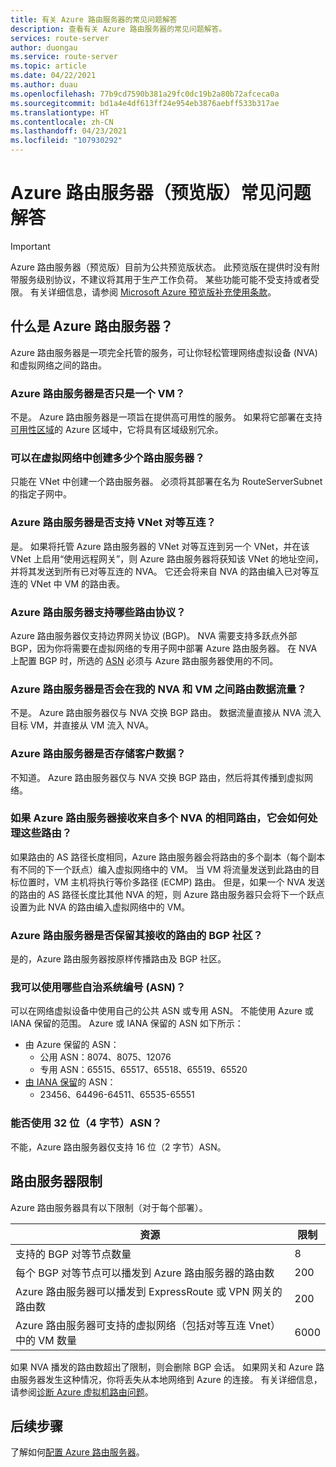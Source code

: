 ```yaml
---
title: 有关 Azure 路由服务器的常见问题解答
description: 查看有关 Azure 路由服务器的常见问题解答。
services: route-server
author: duongau
ms.service: route-server
ms.topic: article
ms.date: 04/22/2021
ms.author: duau
ms.openlocfilehash: 77b9cd7590b381a29fc0dc19b2a80b72afceca0a
ms.sourcegitcommit: bd1a4e4df613ff24e954eb3876aebff533b317ae
ms.translationtype: HT
ms.contentlocale: zh-CN
ms.lasthandoff: 04/23/2021
ms.locfileid: "107930292"
---
```

# <a name="azure-route-server-preview-faq"></a>Azure 路由服务器（预览版）常见问题解答

> [!IMPORTANT]
> Azure 路由服务器（预览版）目前为公共预览版状态。
> 此预览版在提供时没有附带服务级别协议，不建议将其用于生产工作负荷。 某些功能可能不受支持或者受限。
> 有关详细信息，请参阅 [Microsoft Azure 预览版补充使用条款](https://azure.microsoft.com/support/legal/preview-supplemental-terms/)。

## <a name="what-is-azure-route-server"></a>什么是 Azure 路由服务器？

Azure 路由服务器是一项完全托管的服务，可让你轻松管理网络虚拟设备 (NVA) 和虚拟网络之间的路由。

### <a name="is-azure-route-server-just-a-vm"></a>Azure 路由服务器是否只是一个 VM？

不是。 Azure 路由服务器是一项旨在提供高可用性的服务。 如果将它部署在支持[可用性区域](../availability-zones/az-overview.md)的 Azure 区域中，它将具有区域级别冗余。

### <a name="how-many-route-servers-can-i-create-in-a-virtual-network"></a>可以在虚拟网络中创建多少个路由服务器？

只能在 VNet 中创建一个路由服务器。 必须将其部署在名为 RouteServerSubnet 的指定子网中。

### <a name="does-azure-route-server-support-vnet-peering"></a>Azure 路由服务器是否支持 VNet 对等互连？

是。 如果将托管 Azure 路由服务器的 VNet 对等互连到另一个 VNet，并在该 VNet 上启用“使用远程网关”，则 Azure 路由服务器将获知该 VNet 的地址空间，并将其发送到所有已对等互连的 NVA。 它还会将来自 NVA 的路由编入已对等互连的 VNet 中 VM 的路由表。 


### <a name="what-routing-protocols-does-azure-route-server-support"></a><a name = "protocol"></a>Azure 路由服务器支持哪些路由协议？

Azure 路由服务器仅支持边界网关协议 (BGP)。 NVA 需要支持多跃点外部 BGP，因为你将需要在虚拟网络的专用子网中部署 Azure 路由服务器。 在 NVA 上配置 BGP 时，所选的 [ASN](https://en.wikipedia.org/wiki/Autonomous_system_(Internet)) 必须与 Azure 路由服务器使用的不同。

### <a name="does-azure-route-server-route-data-traffic-between-my-nva-and-my-vms"></a>Azure 路由服务器是否会在我的 NVA 和 VM 之间路由数据流量？

不是。 Azure 路由服务器仅与 NVA 交换 BGP 路由。 数据流量直接从 NVA 流入目标 VM，并直接从 VM 流入 NVA。

### <a name="does-azure-route-server-store-customer-data"></a>Azure 路由服务器是否存储客户数据？
不知道。 Azure 路由服务器仅与 NVA 交换 BGP 路由，然后将其传播到虚拟网络。

### <a name="if-azure-route-server-receives-the-same-route-from-more-than-one-nva-how-does-it-handle-them"></a>如果 Azure 路由服务器接收来自多个 NVA 的相同路由，它会如何处理这些路由？

如果路由的 AS 路径长度相同，Azure 路由服务器会将路由的多个副本（每个副本有不同的下一个跃点）编入虚拟网络中的 VM。 当 VM 将流量发送到此路由的目标位置时，VM 主机将执行等价多路径 (ECMP) 路由。 但是，如果一个 NVA 发送的路由的 AS 路径长度比其他 NVA 的短，则 Azure 路由服务器只会将下一个跃点设置为此 NVA 的路由编入虚拟网络中的 VM。

### <a name="does-azure-route-server-preserve-the-bgp-communities-of-the-route-it-receives"></a>Azure 路由服务器是否保留其接收的路由的 BGP 社区？

是的，Azure 路由服务器按原样传播路由及 BGP 社区。

### <a name="what-autonomous-system-numbers-asns-can-i-use"></a>我可以使用哪些自治系统编号 (ASN)？

可以在网络虚拟设备中使用自己的公共 ASN 或专用 ASN。 不能使用 Azure 或 IANA 保留的范围。
Azure 或 IANA 保留的 ASN 如下所示：

* 由 Azure 保留的 ASN：
    * 公用 ASN：8074、8075、12076
    * 专用 ASN：65515、65517、65518、65519、65520
* [由 IANA 保留](http://www.iana.org/assignments/iana-as-numbers-special-registry/iana-as-numbers-special-registry.xhtml)的 ASN：
    * 23456、64496-64511、65535-65551

### <a name="can-i-use-32-bit-4-byte-asns"></a>能否使用 32 位（4 字节）ASN？

不能，Azure 路由服务器仅支持 16 位（2 字节）ASN。

## <a name="route-server-limits"></a><a name = "limitations"></a>路由服务器限制

Azure 路由服务器具有以下限制（对于每个部署）。

| 资源 | 限制 |
|----------|-------|
| 支持的 BGP 对等节点数量 | 8 |
| 每个 BGP 对等节点可以播发到 Azure 路由服务器的路由数 | 200 |
| Azure 路由服务器可以播发到 ExpressRoute 或 VPN 网关的路由数 | 200 |
| Azure 路由服务器可支持的虚拟网络（包括对等互连 Vnet）中的 VM 数量 | 6000 |

如果 NVA 播发的路由数超出了限制，则会删除 BGP 会话。 如果网关和 Azure 路由服务器发生这种情况，你将丢失从本地网络到 Azure 的连接。 有关详细信息，请参阅[诊断 Azure 虚拟机路由问题](../virtual-network/diagnose-network-routing-problem.md)。

## <a name="next-steps"></a>后续步骤

了解如何[配置 Azure 路由服务器](quickstart-configure-route-server-powershell.md)。

